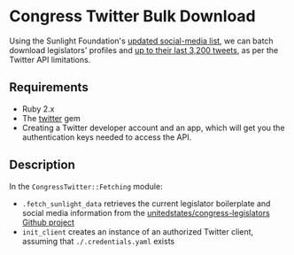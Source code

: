 # Congress Twitter Bulk Download

Using the Sunlight Foundation's [updated social-media list](https://github.com/unitedstates/congress-legislators/blob/master/legislators-social-media.yaml), we can batch download legislators' profiles and [up to their last 3,200 tweets](https://dev.twitter.com/docs/api/1.1/get/statuses/user_timeline), as per the Twitter API limitations.

## Requirements

- Ruby 2.x
- The [twitter](https://github.com/sferik/twitter) gem
- Creating a Twitter developer account and an app, which will get you the authentication keys needed to access the API.


## Description

In the `CongressTwitter::Fetching` module:

- `.fetch_sunlight_data` retrieves the current legislator boilerplate and social media information from the [unitedstates/congress-legislators Github project](https://github.com/unitedstates/congress-legislators)
- `init_client` creates an instance of an authorized Twitter client, assuming that `./.credentials.yaml` exists

